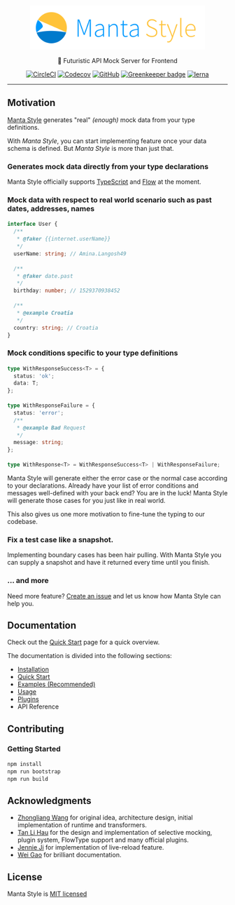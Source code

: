 <p align="center">
  <img src="./resources/manta-style.svg" height="100"/>
</p>
<p align="center">🚀 Futuristic API Mock Server for Frontend</p>
<p align="center"><a href="https://circleci.com/gh/Cryrivers/manta-style"><img src="https://img.shields.io/circleci/project/github/Cryrivers/manta-style.svg?style=flat-square" alt="CircleCI" /></a> <a href="https://codecov.io/gh/Cryrivers/manta-style/"><img src="https://img.shields.io/codecov/c/github/Cryrivers/manta-style.svg?style=flat-square" alt="Codecov" /></a> <a href="https://github.com/Cryrivers/manta-style/blob/master/LICENSE"><img src="https://img.shields.io/github/license/Cryrivers/manta-style.svg?style=flat-square" alt="GitHub" /></a> <a href="https://greenkeeper.io/"><img src="https://badges.greenkeeper.io/Cryrivers/manta-style.svg?style=flat-square" alt="Greenkeeper badge" /></a> <a href="https://lernajs.io/"><img src="https://img.shields.io/badge/maintained%20with-lerna-cc00ff.svg?style=flat-square" alt="lerna" /></a></p>

---

## Motivation

[Manta Style](https://github.com/Cryrivers/manta-style/issues/1) generates "real" _(enough)_ mock data from your type definitions.

With _Manta Style_, you can start implementing feature once your data schema is defined.
But _Manta Style_ is more than just that.

### Generates mock data directly from your type declarations

Manta Style officially supports [TypeScript](https://www.typescriptlang.org) and [Flow](http://flowtype.org/) at the moment.

<!-- some more words goes here @TODO wgao19 -->

### Mock data with respect to real world scenario such as past dates, addresses, names

```ts
interface User {
  /**
   * @faker {{internet.userName}}
   */
  userName: string; // Amina.Langosh49

  /**
   * @faker date.past
   */
  birthday: number; // 1529370938452

  /**
   * @example Croatia
   */
  country: string; // Croatia
}
```

### Mock conditions specific to your type definitions

```ts
type WithResponseSuccess<T> = {
  status: 'ok';
  data: T;
};

type WithResponseFailure = {
  status: 'error';
  /**
   * @example Bad Request
   */
  message: string;
};

type WithResponse<T> = WithResponseSuccess<T> | WithResponseFailure;
```

Manta Style will generate either the error case or the normal case according to your declarations.
Already have your list of error conditions and messages well-defined with your back end? You are in the luck! Manta Style will generate those cases for you just like in real world.

This also gives us one more motivation to fine-tune the typing to our codebase.

### Fix a test case like a snapshot.

Implementing boundary cases has been hair pulling. With Manta Style you can supply a snapshot and have it returned every time until you finish.

### ... and more

Need more feature? [Create an issue](https://github.com/Cryrivers/manta-style/issues/new/choose) and let us know how Manta Style can help you.

## Documentation

<!-- TODO: move to docsite url -->

Check out the [Quick Start](./documentation/QuickStart.md) page for a quick overview.

The documentation is divided into the following sections:

- [Installation](./documentation/Installation.md)
- [Quick Start](./documentation/QuickStart.md)
- [Examples (Recommended)](./documentation/Examples.md)
- [Usage](./documentation/Usage.md)
- [Plugins](./documentation/Plugins.md)
- API Reference

## Contributing

### Getting Started

```sh
npm install
npm run bootstrap
npm run build
```

## Acknowledgments

- [Zhongliang Wang](https://github.com/Cryrivers) for original idea, architecture design, initial implementation of runtime and transformers.
- [Tan Li Hau](https://github.com/tanhauhau) for the design and implementation of selective mocking, plugin system, FlowType support and many official plugins.
- [Jennie Ji](https://github.com/JennieJi) for implementation of live-reload feature.
- [Wei Gao](https://github.com/wgao19) for brilliant documentation.

## License

Manta Style is [MIT licensed](https://github.com/Cryrivers/manta-style/blob/master/LICENSE)
